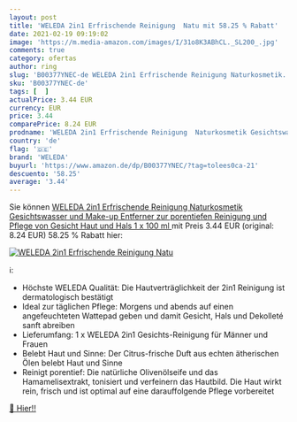 ```yaml
---
layout: post
title: 'WELEDA 2in1 Erfrischende Reinigung  Natu mit 58.25 % Rabatt'
date: 2021-02-19 09:19:02
image: 'https://m.media-amazon.com/images/I/31o8K3ABhCL._SL200_.jpg'
comments: true
category: ofertas
author: ring
slug: 'B00377YNEC-de WELEDA 2in1 Erfrischende Reinigung Naturkosmetik...'
sku: 'B00377YNEC-de'
tags: [  ]
actualPrice: 3.44 EUR
currency: EUR
price: 3.44
comparePrice: 8.24 EUR
prodname: 'WELEDA 2in1 Erfrischende Reinigung  Naturkosmetik Gesichtswasser und Make-up Entferner zur porentiefen Reinigung und Pflege von Gesicht  Haut und Hals  1 x 100 ml '
country: 'de'
flag: '🇩🇪'
brand: 'WELEDA'
buyurl: 'https://www.amazon.de/dp/B00377YNEC/?tag=tolees0ca-21'
descuento: '58.25'
average: '3.44'
---
```


Sie können [WELEDA 2in1 Erfrischende Reinigung  Naturkosmetik Gesichtswasser und Make-up Entferner zur porentiefen Reinigung und Pflege von Gesicht  Haut und Hals  1 x 100 ml ](https://www.amazon.de/dp/B00377YNEC/?tag=tolees0ca-21) mit Preis 3.44 EUR (original: 8.24 EUR) 58.25 % Rabatt hier:

[![WELEDA 2in1 Erfrischende Reinigung  Natu](https://m.media-amazon.com/images/I/31o8K3ABhCL._SL200_.jpg)](https://www.amazon.de/dp/B00377YNEC/?tag=tolees0ca-21)

ℹ️:

- Höchste WELEDA Qualität: Die Hautverträglichkeit der 2in1 Reinigung ist dermatologisch bestätigt
- Ideal zur täglichen Pflege: Morgens und abends auf einen angefeuchteten Wattepad geben und damit Gesicht, Hals und Dekolleté sanft abreiben
- Lieferumfang: 1 x WELEDA 2in1 Gesichts-Reinigung für Männer und Frauen
- Belebt Haut und Sinne: Der Citrus-frische Duft aus echten ätherischen Ölen belebt Haut und Sinne
- Reinigt porentief: Die natürliche Olivenölseife und das Hamamelisextrakt, tonisiert und verfeinern das Hautbild. Die Haut wirkt rein, frisch und ist optimal auf eine darauffolgende Pflege vorbereitet

[🛒 Hier!!](https://www.amazon.de/dp/B00377YNEC/?tag=tolees0ca-21)
